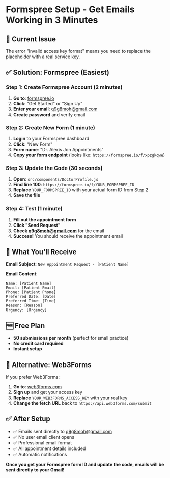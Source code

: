 # Formspree Setup - Get Emails Working in 3 Minutes

## 🎯 Current Issue
The error "Invalid access key format" means you need to replace the placeholder with a real service key.

## ✅ Solution: Formspree (Easiest)

### Step 1: Create Formspree Account (2 minutes)
1. **Go to**: [formspree.io](https://formspree.io)
2. **Click**: "Get Started" or "Sign Up"
3. **Enter your email**: q9g8moh@gmail.com
4. **Create password** and verify email

### Step 2: Create New Form (1 minute)
1. **Login** to your Formspree dashboard
2. **Click**: "New Form"
3. **Form name**: "Dr. Alexis Jon Appointments"
4. **Copy your form endpoint** (looks like: `https://formspree.io/f/xpzgkqwe`)

### Step 3: Update the Code (30 seconds)
1. **Open**: `src/components/DoctorProfile.js`
2. **Find line 100**: `https://formspree.io/f/YOUR_FORMSPREE_ID`
3. **Replace** `YOUR_FORMSPREE_ID` with your actual form ID from Step 2
4. **Save the file**

### Step 4: Test (1 minute)
1. **Fill out the appointment form**
2. **Click "Send Request"**
3. **Check q9g8moh@gmail.com** for the email
4. **Success!** You should receive the appointment email

## 📧 What You'll Receive

**Email Subject**: `New Appointment Request - [Patient Name]`

**Email Content**:
```
Name: [Patient Name]
Email: [Patient Email]
Phone: [Patient Phone]
Preferred Date: [Date]
Preferred Time: [Time]
Reason: [Reason]
Urgency: [Urgency]
```

## 🆓 Free Plan
- **50 submissions per month** (perfect for small practice)
- **No credit card required**
- **Instant setup**

## 🔧 Alternative: Web3Forms

If you prefer Web3Forms:
1. **Go to**: [web3forms.com](https://web3forms.com)
2. **Sign up** and get your access key
3. **Replace** `YOUR_WEB3FORMS_ACCESS_KEY` with your real key
4. **Change the fetch URL** back to `https://api.web3forms.com/submit`

## ✅ After Setup
- ✅ Emails sent directly to q9g8moh@gmail.com
- ✅ No user email client opens
- ✅ Professional email format
- ✅ All appointment details included
- ✅ Automatic notifications

**Once you get your Formspree form ID and update the code, emails will be sent directly to your Gmail!**
